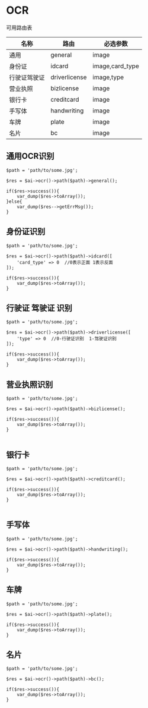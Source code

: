 # OCR

可用路由表

| 名称         | 路由          | 必选参数        |
| ------------ | ------------- | --------------- |
| 通用         | general       | image           |
| 身份证       | idcard        | image,card_type |
| 行驶证驾驶证 | driverlicense | image,type      |
| 营业执照     | bizlicense    | image           |
| 银行卡       | creditcard    | image           |
| 手写体       | handwriting   | image           |
| 车牌         | plate         | image           |
| 名片         | bc            | image           |

## 通用OCR识别

~~~
$path = 'path/to/some.jpg';

$res = $ai->ocr()->path($path)->general();

if($res->success()){
    var_dump($res->toArray());
}else{
    var_dump($res-->getErrMsg());
}
~~~

## 身份证识别

~~~
$path = 'path/to/some.jpg';

$res = $ai->ocr()->path($path)->idcard([
    'card_type' => 0  //0表示正面 1表示反面
]);

if($res->success()){
    var_dump($res->toArray());
}
~~~

## 行驶证 驾驶证 识别

~~~
$path = 'path/to/some.jpg';

$res = $ai->ocr()->path($path)->driverlicense([
    'type' => 0  //0-行驶证识别  1-驾驶证识别
]);

if($res->success()){
    var_dump($res->toArray());
}

~~~

## 营业执照识别

~~~
$path = 'path/to/some.jpg';

$res = $ai->ocr()->path($path)->bizlicense();

if($res->success()){
    var_dump($res->toArray());
}


~~~

## 银行卡

~~~
$path = 'path/to/some.jpg';

$res = $ai->ocr()->path($path)->creditcard();

if($res->success()){
    var_dump($res->toArray());
}


~~~



## 手写体

~~~
$path = 'path/to/some.jpg';

$res = $ai->ocr()->path($path)->handwriting();

if($res->success()){
    var_dump($res->toArray());
}

~~~



## 车牌

~~~
$path = 'path/to/some.jpg';

$res = $ai->ocr()->path($path)->plate();

if($res->success()){
    var_dump($res->toArray());
}
~~~



## 名片

~~~
$path = 'path/to/some.jpg';

$res = $ai->ocr()->path($path)->bc();

if($res->success()){
    var_dump($res->toArray());
}
~~~

